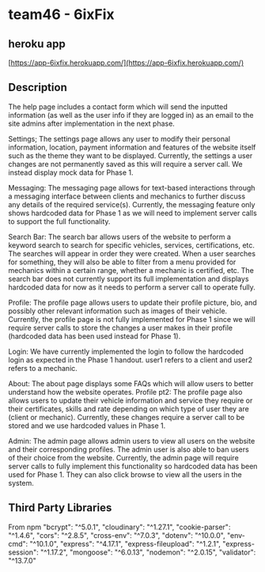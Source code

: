 # team46 - 6ixFix

## heroku app

[https://app-6ixfix.herokuapp.com/](https://app-6ixfix.herokuapp.com/)
## Description

The help page includes a contact form which will send the inputted information (as well as the user info if they are logged in) as an email to the site admins after implementation in the next phase.

Settings; The settings page allows any user to modify their personal information, location, payment information and features of the website itself such as the theme they want to be displayed. Currently, the settings a user changes are not permanently saved as this will require a server call. We instead display mock data for Phase 1. 

Messaging: The messaging page allows for text-based interactions through a messaging interface between clients and mechanics to further discuss any details of the required service(s). Currently, the messaging feature only shows hardcoded data for Phase 1 as we will need to implement server calls to support the full functionality. 

Search Bar: The search bar allows users of the website to perform a keyword search to search for specific vehicles, services, certifications, etc. The searches will appear in order they were created. When a user searches for something, they will also be able to filter from a menu provided for mechanics within a certain range, whether a mechanic is certified, etc. The search bar does not currently support its full implementation and displays hardcoded data for now as it needs to perform a server call to operate fully. 

Profile: The profile page allows users to update their profile picture, bio, and possibly other relevant information such as images of their vehicle. Currently, the profile page is not fully implemented for Phase 1 since we will require server calls to store the changes a user makes in their profile (hardcoded data has been used instead for Phase 1).

Login: We have currently implemented the login to follow the hardcoded login as expected in the Phase 1 handout. user1 refers to a client and user2 refers to a mechanic.

About: The about page displays some FAQs which will allow users to better understand how the website operates.
Profile pt2: The profile page also allows users to update their vehicle information and service they require or their certificates, skills and rate depending on which type of user they are (client or mechanic). Currently, these changes require a server call to be stored and we use hardcoded values in Phase 1.

Admin: The admin page allows admin users to view all users on the website and their corresponding profiles. The admin user is also able to ban users of their choice from the website. Currently, the admin page will require server calls to fully implement this functionality so hardcoded data has been used for Phase 1. They can also click browse to view all the users in the system.

## Third Party Libraries
From npm
"bcrypt": "^5.0.1",
"cloudinary": "^1.27.1",
"cookie-parser": "^1.4.6",
"cors": "^2.8.5",
"cross-env": "^7.0.3",
"dotenv": "^10.0.0",
"env-cmd": "^10.1.0",
"express": "^4.17.1",
"express-fileupload": "^1.2.1",
"express-session": "^1.17.2",
"mongoose": "^6.0.13",
"nodemon": "^2.0.15",
"validator": "^13.7.0"